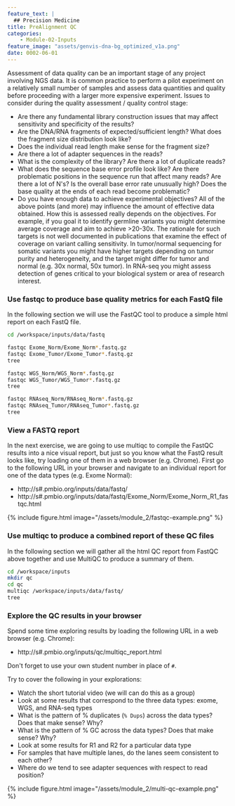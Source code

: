 ```yaml
---
feature_text: |
  ## Precision Medicine
title: PreAlignment QC
categories:
    - Module-02-Inputs
feature_image: "assets/genvis-dna-bg_optimized_v1a.png"
date: 0002-06-01
---
```


Assessment of data quality can be an important stage of any project involving NGS data. It is common practice to perform a pilot experiment on a relatively small number of samples and assess data quantities and quality before proceeding with a larger more expensive experiment. Issues to consider during the quality assessment / quality control stage:

* Are there any fundamental library construction issues that may affect sensitivity and specificity of the results?
* Are the DNA/RNA fragments of expected/sufficient length? What does the fragment size distribution look like?
* Does the individual read length make sense for the fragment size?
* Are there a lot of adapter sequences in the reads?
* What is the complexity of the library?  Are there a lot of duplicate reads?
* What does the sequence base error profile look like? Are there problematic positions in the sequence run that affect many reads? Are there a lot of N's? Is the overall base error rate unusually high? Does the base quality at the ends of each read become problematic?
* Do you have enough data to achieve experimental objectives? All of the above points (and more) may influence the amount of effective data obtained. How this is assessed really depends on the objectives. For example, if you goal it to identify germline variants you might determine average coverage and aim to achieve >20-30x.  The rationale for such targets is not well documented in publications that examine the effect of coverage on variant calling sensitivity.  In tumor/normal sequencing for somatic variants you might have higher targets depending on tumor purity and heterogeneity, and the target might differ for tumor and normal (e.g. 30x normal, 50x tumor).  In RNA-seq you might assess detection of genes critical to your biological system or area of research interest.

### Use fastqc to produce base quality metrics for each FastQ file
In the following section we will use the FastQC tool to produce a simple html report on each FastQ file.

```bash
cd /workspace/inputs/data/fastq

fastqc Exome_Norm/Exome_Norm*.fastq.gz
fastqc Exome_Tumor/Exome_Tumor*.fastq.gz
tree

fastqc WGS_Norm/WGS_Norm*.fastq.gz
fastqc WGS_Tumor/WGS_Tumor*.fastq.gz
tree

fastqc RNAseq_Norm/RNAseq_Norm*.fastq.gz
fastqc RNAseq_Tumor/RNAseq_Tumor*.fastq.gz
tree

```

### View a FASTQ report
In the next exercise, we are going to use multiqc to compile the FastQC results into a nice visual report, but just so you know what the FastQ result looks like, try loading one of them in a web browser (e.g. Chrome). First go to the following URL in your browser and navigate to an individual report for one of the data types (e.g. Exome Normal):

* http://s#.pmbio.org/inputs/data/fastq/
* http://s#.pmbio.org/inputs/data/fastq/Exome_Norm/Exome_Norm_R1_fastqc.html

{% include figure.html image="/assets/module_2/fastqc-example.png" %}

### Use multiqc to produce a combined report of these QC files
In the following section we will gather all the html QC report from FastQC above together and use MultiQC to produce a summary of them.
```bash
cd /workspace/inputs
mkdir qc
cd qc
multiqc /workspace/inputs/data/fastq/
tree

```

### Explore the QC results in your browser
Spend some time exploring results by loading the following URL in a web browser (e.g. Chrome):

* http://s#.pmbio.org/inputs/qc/multiqc_report.html

Don't forget to use your own student number in place of `#`. 

Try to cover the following in your explorations:

* Watch the short tutorial video (we will can do this as a group)
* Look at some results that correspond to the three data types: exome, WGS, and RNA-seq types
* What is the pattern of % duplicates (`% Dups`) across the data types? Does that make sense? Why?
* What is the pattern of % GC across the data types? Does that make sense? Why?
* Look at some results for R1 and R2 for a particular data type
* For samples that have multiple lanes, do the lanes seem consistent to each other?
* Where do we tend to see adapter sequences with respect to read position?

{% include figure.html image="/assets/module_2/multi-qc-example.png" %}

